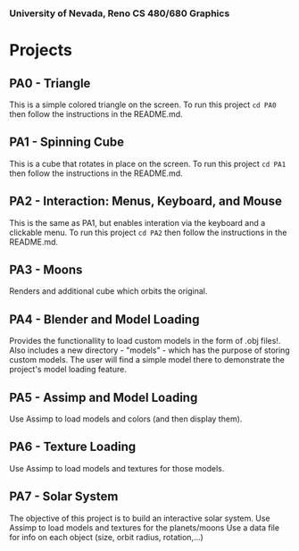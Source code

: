 ### University of Nevada, Reno CS 480/680 Graphics

# Projects

## PA0 - Triangle
This is a simple colored triangle on the screen. To run this project ```cd PA0``` then follow the instructions in the README.md.

## PA1 - Spinning Cube
This is a cube that rotates in place on the screen. To run this project ```cd PA1``` then follow the instructions in the README.md.

## PA2 - Interaction: Menus, Keyboard, and Mouse
This is the same as PA1, but enables interation via the keyboard and a clickable menu. To run this project ```cd PA2``` then follow the instructions in the README.md.

## PA3 - Moons
Renders and additional cube which orbits the original.

## PA4 - Blender and Model Loading
Provides the functionallity to load custom models in the form of .obj files!. Also includes a new directory - "models" - which has the purpose of storing custom models. The user will find a simple model there to demonstrate the project's model loading feature.

## PA5 - Assimp and Model Loading
Use Assimp to load models and colors (and then display them).

## PA6 - Texture Loading
Use Assimp to load models and textures for those models.

## PA7 - Solar System
The objective of this project is to build an interactive solar system. 
Use Assimp to load models and textures for the planets/moons 
Use a data file for info on each object (size, orbit radius, rotation,...) 
